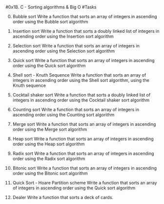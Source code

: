 #0x1B. C - Sorting algorithms & Big O
#Tasks

0. Bubble sort
Write a function that sorts an array of integers in ascending order using the Bubble sort algorithm

1. Insertion sort
Write a function that sorts a doubly linked list of integers in ascending order using the Insertion sort algorithm

2. Selection sort
Write a function that sorts an array of integers in ascending order using the Selection sort algorithm

3. Quick sort
Write a function that sorts an array of integers in ascending order using the Quick sort algorithm

4. Shell sort - Knuth Sequence
Write a function that sorts an array of integers in ascending order using the Shell sort algorithm, using the Knuth sequence

5. Cocktail shaker sort
Write a function that sorts a doubly linked list of integers in ascending order using the Cocktail shaker sort algorithm

6. Counting sort
Write a function that sorts an array of integers in ascending order using the Counting sort algorithm

7. Merge sort
Write a function that sorts an array of integers in ascending order using the Merge sort algorithm

8. Heap sort
Write a function that sorts an array of integers in ascending order using the Heap sort algorithm

9. Radix sort
Write a function that sorts an array of integers in ascending order using the Radix sort algorithm

10. Bitonic sort
Write a function that sorts an array of integers in ascending order using the Bitonic sort algorithm

11. Quick Sort - Hoare Partition scheme
Write a function that sorts an array of integers in ascending order using the Quick sort algorithm

12. Dealer
Write a function that sorts a deck of cards.
